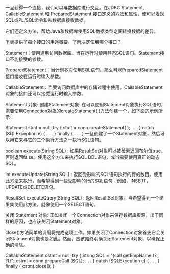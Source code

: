 一旦获得一个连接，我们可以与数据库进行交互。在JDBC Statement, CallableStatement 和 PreparedStatement 接口定义的方法和属性，使可以发送SQL或PL/SQL命令和从数据库接收数据。

它们还定义方法，帮助Java和数据库使用SQL数据类型之间转换数据的差异。

下表提供了每个接口的用途概要，了解决定使用哪个接口？


Statement：使用通用访问数据库。当在运行时使用静态SQL语句。Statement接口不能接受的参数。

PreparedStatement：当计划多次使用SQL语句。那么可以PreparedStatement接口接收在运行时输入参数。

CallableStatement：当要访问数据库中的存储过程中使用。CallableStatement对象的接口还可以接受运行时输入参数。

Statement 对象: 创建Statement对象:
在可以使用Statement对象执行SQL语句，需要使用Connection对象的createStatement( )方法创建一个，如下面的示例所示： 

Statement stmt = null;
try {
   stmt = conn.createStatement( );
   . . .
}
catch (SQLException e) {
   . . .
}
finally {
   . . .
}
一旦创建了一个Statement对象，然后可以用它来与它的三个执行方法之一执行SQL语句。

boolean execute(String SQL) : 如果ResultSet对象可以被检索返回布尔值true，否则返回false。使用这个方法来执行SQL DDL语句，或当需要使用真正的动态SQL。

int executeUpdate(String SQL) : 返回受影响的SQL语句执行的行的数目。使用此方法来执行，而希望得到一些受影响的行的SQL语句 - 例如，INSERT，UPDATE或DELETE语句。

ResultSet executeQuery(String SQL) : 返回ResultSet对象。当希望得到一个结果集使用此方法，就像使用一个SELECT语句。

关闭 Statement 对象:
正如关闭一个Connection对象来保存数据库资源，出于同样的原因，也应该关闭Statement对象。

close()方法简单的调用将完成这项工作。如果关闭了Connection对象首先它会关闭Statement对象也是如此。然而，应该始终明确关闭Statement对象，以确保正确的清除。

CallableStatement cstmt = null;
try {
   String SQL = "{call getEmpName (?, ?)}";
   cstmt = conn.prepareCall (SQL);
   . . .
}
catch (SQLException e) {
   . . .
}
finally {
   cstmt.close();
}